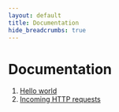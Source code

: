 ```yaml
---
layout: default
title: Documentation
hide_breadcrumbs: true
---
```


# Documentation

  1. [Hello world](/hello)
  1. [Incoming HTTP requests](/request)
